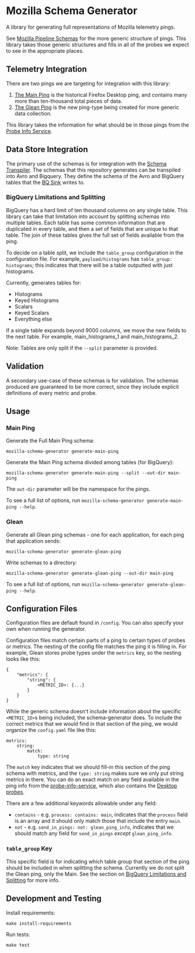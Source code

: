 # Mozilla Schema Generator

A library for generating full representations of Mozilla telemetry pings.

See [Mozilla Pipeline Schemas](https://www.github.com/mozilla-services/mozilla-pipeline-services)
for the more generic structure of pings. This library takes those generic structures and fills in
all of the probes we expect to see in the appropriate places.

## Telemetry Integration

There are two pings we are targeting for integration with this library:

1. [The Main Ping](http://gecko-docs.mozilla.org.s3.amazonaws.com/toolkit/components/telemetry/telemetry/data/main-ping.html)
   is the historical Firefox Desktop ping, and contains many more than ten-thousand total pieces of data.
2. [The Glean Ping](https://github.com/mozilla/glean_parser) is the new ping-type being created for
   more generic data collection.

This library takes the information for what should be in those pings from the [Probe Info Service](https://www.github.com/mozilla/probe-scraper).

## Data Store Integration

The primary use of the schemas is for integration with the
[Schema Transpiler](https://www.github.com/mozilla/jsonschema-transpiler). 
The schemas that this repository generates can be transpiled into Avro and Bigquery. They define
the schema of the Avro and BigQuery tables that the [BQ Sink](https://www.github.com/mozilla/gcp-ingestion)
writes to.

### BigQuery Limitations and Splitting

BigQuery has a hard limit of ten thousand columns on any single table. This library
can take that limitation into account by splitting schemas into multiple tables. Each
table has some common information that are duplicated in every table, and then a set
of fields that are unique to that table. The join of these tables gives the full
set of fields available from the ping.

To decide on a table split, we include the `table_group` configuration in the configuration
file. For example, `payload/histograms` has `table_group: histograms`; this indicates that
there will be a table outputted with just histograms.

Currently, generates tables for:
- Histograms
- Keyed Histograms
- Scalars
- Keyed Scalars
- Everything else

If a single table expands beyond 9000 columns, we move the new fields to the next table.
For example, main_histograms_1 and main_histograms_2.

Note: Tables are only split if the `--split` parameter is provided.

## Validation

A secondary use-case of these schemas is for validation. The schemas produced are guaranteed to
be more correct, since they include explicit definitions of every metric and probe.

## Usage

### Main Ping

Generate the Full Main Ping schema:

```
mozilla-schema-generator generate-main-ping
```

Generate the Main Ping schema divided among tables (for BigQuery):
```
mozilla-schema-generator generate-main-ping --split --out-dir main-ping
```

The `out-dir` parameter will be the namespace for the pings.

To see a full list of options, run `mozilla-schema-generator generate-main-ping --help`.


### Glean

Generate all Glean ping schemas - one for each application, for each ping
that application sends:

```
mozilla-schema-generator generate-glean-ping
```

Write schemas to a directory:
```
mozilla-schema-generator generate-glean-ping --out-dir main-ping
```

To see a full list of options, run `mozilla-schema-generator generate-glean-ping --help`.


## Configuration Files

Configuration files are default found in `/config`. You can also specify your own when running the generator.

Configuration files match certain parts of a ping to certain types of probes or metrics. The nesting
of the config file matches the ping it is filling in. For example, Glean stores probe types under
the `metrics` key, so the nesting looks like this:
```
{
    "metrics": {
        "string": {
            <METRIC_ID>: {...}
        }
    }
}
```

While the generic schema doesn't include information about the specific `<METRIC_ID>`s being included,
the schema-generator does. To include the correct metrics that we would find in that section of the ping,
we would organize the `config.yaml` file like this:

```
metrics:
    string:
        match:
            type: string
```

The `match` key indicates that we should fill-in this section of the ping schema with metrics,
and the `type: string` makes sure we only put string metrics in there. You can do an exact
match on any field available in the ping info from the [probe-info-service](https://probeinfo.telemetry.mozilla.org/glean/glean/metrics),
which also contains the [Desktop probes](https://probeinfo.telemetry.mozilla.org/firefox/all/main/all_probes).

There are a few additional keywords allowable under any field:
* `contains` - e.g. `process: contains: main`, indicates that the `process` field is an array
  and it should only match those that include the entry `main`.
* `not` - e.g. `send_in_pings: not: glean_ping_info`, indicates that we should match
  any field for `send_in_pings` _except_ `glean_ping_info`.

### `table_group` Key

This specific field is for indicating which table group that section of the ping should be included in when
splitting the schema. Currently we do not split the Glean ping, only the Main. See the section on [BigQuery
Limitations and Splitting](#bigquery-limitations-and-splitting) for more info.

## Development and Testing

Install requirements:
```
make install-requirements
```

Run tests:
```
make test
```
